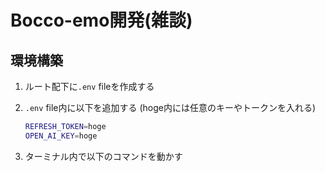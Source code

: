 # Bocco-emo開発(雑談)

## 環境構築

1. ルート配下に`.env` fileを作成する
2. `.env` file内に以下を追加する (hoge内には任意のキーやトークンを入れる)

    ``` zsh
    REFRESH_TOKEN=hoge
    OPEN_AI_KEY=hoge
    ```

3. ターミナル内で以下のコマンドを動かす

    ```zsh

    ```
